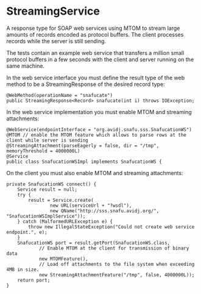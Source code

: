 StreamingService
================

A response type for SOAP web services using MTOM to stream large amounts of records encoded as protocol buffers. The client processes records while the server is still sending.

The tests contain an example web service that transfers a million small protocol buffers in a few seconds with the client and server running on the same machine.

In the web service interface you must define the result type of the web method to be a StreamingResponse of the desired record type:

    @WebMethod(operationName = "snafucate")
    public StreamingResponse<Record> snafucate(int i) throws IOException;

In the web service implementation you must enable MTOM and streaming attachments:

    @WebService(endpointInterface = "org.avidj.snafu.sss.SnafucationWS")
    @MTOM // enable the MTOM feature which allows to parse rows at the client while server is sending
    @StreamingAttachment(parseEagerly = false, dir = "/tmp", memoryThreshold = 4000000L)
    @Service
    public class SnafucationWSImpl implements SnafucationWS {

On the client you must also enable MTOM and streaming attachments:

    private SnafucationWS connect() {
        Service result = null;
        try {
            result = Service.create(
                    new URL(serviceUrl + "?wsdl"), 
                    new QName("http://sss.snafu.avidj.org/", "SnafucationWSImplService"));
        } catch (MalformedURLException e) {
            throw new IllegalStateException("Could not create web service endpoint.", e);
        }
        SnafucationWS port = result.getPort(SnafucationWS.class,
                // Enable MTOM at the client for transmission of binary data
                new MTOMFeature(),
                // Load off attachments to the file system when exceeding 4MB in size.
                new StreamingAttachmentFeature("/tmp", false, 4000000L));
        return port;
    }
